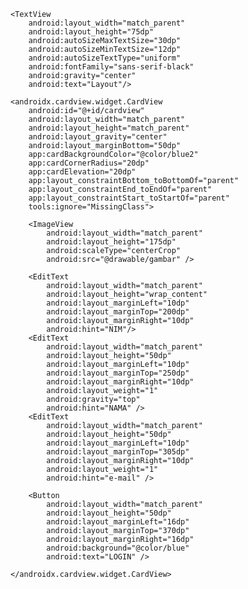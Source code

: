 <?xml version="1.0" encoding="utf-8"?>
<RelativeLayout xmlns:android="http://schemas.android.com/apk/res/android"
    xmlns:app="http://schemas.android.com/apk/res-auto"
    xmlns:tools="http://schemas.android.com/tools"
    android:layout_width="match_parent"
    android:layout_height="match_parent"
    tools:context=".MainActivity">
    <LinearLayout
        android:layout_width="match_parent"
        android:layout_height="match_parent"
        android:orientation="vertical"
        android:paddingLeft="16dp"
        android:paddingRight="16dp"/>

    <TextView
        android:layout_width="match_parent"
        android:layout_height="75dp"
        android:autoSizeMaxTextSize="30dp"
        android:autoSizeMinTextSize="12dp"
        android:autoSizeTextType="uniform"
        android:fontFamily="sans-serif-black"
        android:gravity="center"
        android:text="Layout"/>

    <androidx.cardview.widget.CardView
        android:id="@+id/cardview"
        android:layout_width="match_parent"
        android:layout_height="match_parent"
        android:layout_gravity="center"
        android:layout_marginBottom="50dp"
        app:cardBackgroundColor="@color/blue2"
        app:cardCornerRadius="20dp"
        app:cardElevation="20dp"
        app:layout_constraintBottom_toBottomOf="parent"
        app:layout_constraintEnd_toEndOf="parent"
        app:layout_constraintStart_toStartOf="parent"
        tools:ignore="MissingClass">

        <ImageView
            android:layout_width="match_parent"
            android:layout_height="175dp"
            android:scaleType="centerCrop"
            android:src="@drawable/gambar" />

        <EditText
            android:layout_width="match_parent"
            android:layout_height="wrap_content"
            android:layout_marginLeft="10dp"
            android:layout_marginTop="200dp"
            android:layout_marginRight="10dp"
            android:hint="NIM"/>
        <EditText
            android:layout_width="match_parent"
            android:layout_height="50dp"
            android:layout_marginLeft="10dp"
            android:layout_marginTop="250dp"
            android:layout_marginRight="10dp"
            android:layout_weight="1"
            android:gravity="top"
            android:hint="NAMA" />
        <EditText
            android:layout_width="match_parent"
            android:layout_height="50dp"
            android:layout_marginLeft="10dp"
            android:layout_marginTop="305dp"
            android:layout_marginRight="10dp"
            android:layout_weight="1"
            android:hint="e-mail" />

        <Button
            android:layout_width="match_parent"
            android:layout_height="50dp"
            android:layout_marginLeft="16dp"
            android:layout_marginTop="370dp"
            android:layout_marginRight="16dp"
            android:background="@color/blue"
            android:text="LOGIN" />

    </androidx.cardview.widget.CardView>

</RelativeLayout>

